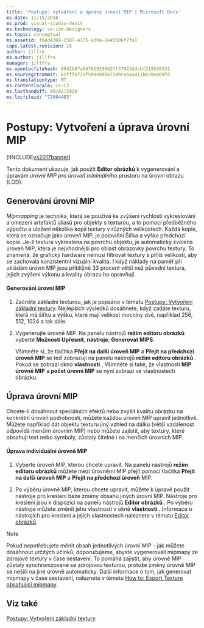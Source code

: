 ```yaml
---
title: 'Postupy: vytváření a úpravy úrovní MIP | Microsoft Docs'
ms.date: 11/15/2016
ms.prod: visual-studio-dev14
ms.technology: vs-ide-designers
ms.topic: conceptual
ms.assetid: f64d4369-2307-4175-a39a-2e45506f7fa1
caps.latest.revision: 16
author: jillre
ms.author: jillfra
manager: jillfra
ms.openlocfilehash: 99d2b07a64781929962ff37823ddcbf219598331
ms.sourcegitcommit: 6cfffa72af599a9d667249caaaa411bb28ea69fd
ms.translationtype: MT
ms.contentlocale: cs-CZ
ms.lasthandoff: 09/02/2020
ms.locfileid: "72664483"
---
```

# <a name="how-to-create-and-modify-mip-levels"></a>Postupy: Vytvoření a úprava úrovní MIP
[!INCLUDE[vs2017banner](../includes/vs2017banner.md)]

Tento dokument ukazuje, jak použít **Editor obrázků** k vygenerování a úpravám *úrovní MIP pro úroveň minimálního* prostoru na úrovni obrazu (LOD).

## <a name="generating-mip-levels"></a>Generování úrovní MIP
 *Mipmapping* je technika, která se používá ke zvýšení rychlosti vykreslování a omezení artefaktů aliasů pro objekty s texturou, a to pomocí předběžného výpočtu a uložení několika kopií textury v různých velikostech. Každá kopie, která se označuje jako úroveň MIP, je poloviční Šířka a výška předchozí kopie. Je-li textura vykreslena na povrchu objektu, je automaticky zvolena úroveň MIP, která je nejvhodnější pro oblast obrazovky povrchu textury. To znamená, že grafický hardware nemusí filtrovat textury s příliš velikostí, aby se zachovala konzistentní vizuální kvalita. I když náklady na paměť při ukládání úrovní MIP jsou přibližně 33 procent větší než původní textura, jejich zvýšení výkonu a kvality obrazu ho opravňují.

#### <a name="to-generate-mip-levels"></a>Generování úrovní MIP

1. Začněte základní texturou, jak je popsáno v tématu [Postupy: Vytvoření základní textury](../designers/how-to-create-a-basic-texture.md). Nejlepších výsledků dosáhnete, když zadáte texturu, která má šířku a výšku, které mají velikost mocniny dvě, například 256, 512, 1024 a tak dále.

2. Vygenerujte úrovně MIP. Na panelu nástrojů **režim editoru obrázků** vyberte **Možnosti Upřesnit**, **nástroje**, **Generovat MIPS**.

     Všimněte si, že tlačítka **Přejít na další úroveň MIP** a **Přejít na předchozí úroveň MIP** se teď zobrazují na panelu nástrojů **režim editoru obrázků** . Pokud se zobrazí okno **vlastnosti** , Všimněte si také, že vlastnosti **MIP úrovně MIP** a **počet úrovní MIP** se nyní zobrazí ve vlastnostech obrázku.

## <a name="modifying-mip-levels"></a>Úprava úrovní MIP
 Chcete-li dosáhnout speciálních efektů nebo zvýšit kvalitu obrázku na konkrétní úroveň podrobností, můžete každou úroveň MIP upravit jednotlivě. Můžete například dát objektu texturu jiný vzhled na dálku (větší vzdálenost odpovídá menším úrovním MIP) nebo můžete zajistit, aby textury, které obsahují text nebo symboly, zůstaly čitelné i na menších úrovních MIP.

#### <a name="to-modify-an-individual-mip-level"></a>Úprava individuální úrovně MIP

1. Vyberte úroveň MIP, kterou chcete upravit. Na panelu nástrojů **režim editoru obrázků** můžete mezi úrovněmi MIP přejít pomocí tlačítka **Přejít na další úroveň MIP** a **Přejít na předchozí úroveň** MIP.

2. Po výběru úrovně MIP, kterou chcete upravit, můžete k úpravě použít nástroje pro kreslení beze změny obsahu jiných úrovní MIP. Nástroje pro kreslení jsou k dispozici na panelu nástrojů **Editor obrázků** . Po výběru nástroje můžete změnit jeho vlastnosti v okně **vlastnosti** . Informace o nástrojích pro kreslení a jejich vlastnostech naleznete v tématu [Editor obrázků](../designers/image-editor.md).

> [!NOTE]
> Pokud nepotřebujete měnit obsah jednotlivých úrovní MIP – jak můžete dosáhnout určitých účinků, doporučujeme, abyste vygenerovali mipmapy ze zdrojové textury v čase sestavení. To pomáhá zajistit, aby úrovně MIP zůstaly synchronizované se zdrojovou texturou, protože změny úrovně MIP se nešíří na jiné úrovně automaticky. Další informace o tom, jak generovat mipmapy v čase sestavení, naleznete v tématu [How to: Export Texture obsahující mipmapy](../designers/how-to-export-a-texture-that-contains-mipmaps.md).

## <a name="see-also"></a>Viz také
 [Postupy: Vytvoření základní textury](../designers/how-to-create-a-basic-texture.md)
